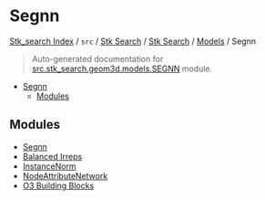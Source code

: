 # Segnn

[Stk_search Index](../../../../../README.md#stk_search-index) / `src` / [Stk Search](../../../index.md#stk-search) / [Stk Search](../../../index.md#stk-search) / [Models](../index.md#models) / Segnn

> Auto-generated documentation for [src.stk_search.geom3d.models.SEGNN](https://github.com/mohammedazzouzi15/STK_search/blob/main/src/stk_search/geom3d/models/SEGNN/__init__.py) module.

- [Segnn](#segnn)
  - [Modules](#modules)

## Modules

- [Segnn](./SEGNN.md)
- [Balanced Irreps](./balanced_irreps.md)
- [InstanceNorm](./instance_norm.md)
- [NodeAttributeNetwork](./node_attribute_network.md)
- [O3 Building Blocks](./o3_building_blocks.md)